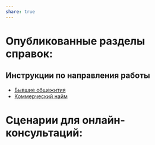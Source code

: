```yaml
---  
share: true  
---  
```

# Опубликованные разделы справок:  
## Инструкции по направления работы  
*  [Бывшие общежития](Алгоритмы%20работы/Бывшие%20общежития/Бывшие%20общежития.md)  
*  [Коммерческий найм](Алгоритмы%20работы/Коммерческий%20найм/Коммерческий%20найм.md)  
# Сценарии для онлайн-консультаций: